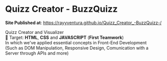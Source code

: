 # Quizz Creator - BuzzQuizz
**Site Published at**: https://rayyventura.github.io/Quizz_Creator_-BuzzQuizz-/


Quizz Creator and Visualizer </br>
🎯 Target: **HTML**, **CSS** and **JAVASCRIPT** (**First Teamwork**)</br>
In which we've applied essential concepts in Front-End Development </br>
(Such as DOM Manipulation, Responsive Design, Comunication with a Server through APIs and more)

